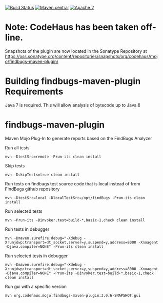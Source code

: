 [![Build Status](https://travis-ci.org/gleclaire/findbugs-maven-plugin.svg?branch=master)](https://travis-ci.org/gleclaire/findbugs-maven-plugin)
[![Maven central](https://maven-badges.herokuapp.com/maven-central/org.codehaus.mojo/findbugs-maven-plugin/badge.svg)](https://maven-badges.herokuapp.com/maven-central/org.codehaus.mojo/findbugs-maven-plugin)
[![Apache 2](https://img.shields.io/badge/license-Apache%202-blue.svg)](https://www.apache.org/licenses/LICENSE-2.0)

# **Note:**  CodeHaus has been taken off-line.

Snapshots of the plugin are now located in the Sonatype Repository at https://oss.sonatype.org/content/repositories/snapshots/org/codehaus/mojo/findbugs-maven-plugin/

Building findbugs-maven-plugin Requirements
=====================

Java 7 is required.  This will allow analysis of bytecode up to Java 8



findbugs-maven-plugin
=====================

Maven Mojo Plug-In to generate reports based on the FindBugs Analyzer

Run all tests
```
mvn -DtestSrc=remote -Prun-its clean install
```
Skip tests
```
mvn -DskipTests=true clean install
```
Run tests on findbugs test source code that is local instead of from FindBugs github repository
```
mvn -DtestSrc=local -DlocalTestSrc=/opt/findBugs -Prun-its clean install
```

Run selected tests
```
mvn -Prun-its -Dinvoker.test=build-*,basic-1,check clean install
```

Run tests in debugger
```
mvn -Dmaven.surefire.debug="-Xdebug -Xrunjdwp:transport=dt_socket,server=y,suspend=y,address=8000 -Xnoagent -Djava.compiler=NONE" -Prun-its clean install 
```

Run selected tests in debugger
```
mvn -Dmaven.surefire.debug="-Xdebug -Xrunjdwp:transport=dt_socket,server=y,suspend=y,address=8000 -Xnoagent -Djava.compiler=NONE" -Prun-its -Dinvoker.test=build-*,basic-1,check clean install
```

Run gui with a specific version 
```
mvn org.codehaus.mojo:findbugs-maven-plugin:3.0.6-SNAPSHOT:gui 
```

